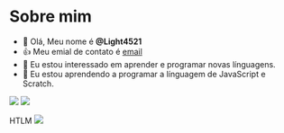 # Sobre mim
- 👋 Olá, Meu nome é **@Light4521**
- 👍 Meu emial de contato é [email](bjoaopedro508@gmail.com.br)
- 👀 Eu estou interessado em aprender e programar novas línguagens.
- 🌱 Eu estou aprendendo a programar a línguagem de JavaScript e Scratch.

![](https://img.shields.io/badge/Scratch-4D97FF?style=for-the-badge&logo=Scratch&logoColor=white) 
![](https://img.shields.io/badge/JavaScript-323330?style=for-the-badge&logo=javascript&logoColor=F7DF1E)

HTLM <img src="https://img.shields.io/badge/Scratch-4D97FF?style=for-the-badge&logo=Scratch&logoColor=white" />
